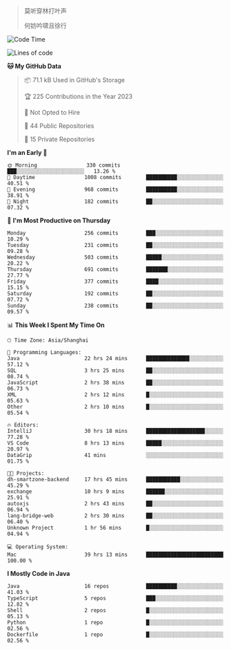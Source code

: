 > 莫听穿林打叶声
> 
> 何妨吟啸且徐行

<!-- ![Github Stats](https://github-readme-stats.vercel.app/api?username=catch6&count_private=true&show_icons=true&theme=gruvbox) -->

<!-- ![Top Langs](https://github-readme-stats.vercel.app/api/top-langs/?username=catch6&layout=compact) -->

<!--START_SECTION:waka-->
![Code Time](http://img.shields.io/badge/Code%20Time-526%20hrs%2036%20mins-blue)

![Lines of code](https://img.shields.io/badge/From%20Hello%20World%20I%27ve%20Written-9.3%20million%20lines%20of%20code-blue)

**🐱 My GitHub Data** 

> 📦 71.1 kB Used in GitHub's Storage 
 > 
> 🏆 225 Contributions in the Year 2023
 > 
> 🚫 Not Opted to Hire
 > 
> 📜 44 Public Repositories 
 > 
> 🔑 15 Private Repositories 
 > 
**I'm an Early 🐤** 

```text
🌞 Morning                330 commits         ███░░░░░░░░░░░░░░░░░░░░░░   13.26 % 
🌆 Daytime                1008 commits        ██████████░░░░░░░░░░░░░░░   40.51 % 
🌃 Evening                968 commits         ██████████░░░░░░░░░░░░░░░   38.91 % 
🌙 Night                  182 commits         ██░░░░░░░░░░░░░░░░░░░░░░░   07.32 % 
```
📅 **I'm Most Productive on Thursday** 

```text
Monday                   256 commits         ███░░░░░░░░░░░░░░░░░░░░░░   10.29 % 
Tuesday                  231 commits         ██░░░░░░░░░░░░░░░░░░░░░░░   09.28 % 
Wednesday                503 commits         █████░░░░░░░░░░░░░░░░░░░░   20.22 % 
Thursday                 691 commits         ███████░░░░░░░░░░░░░░░░░░   27.77 % 
Friday                   377 commits         ████░░░░░░░░░░░░░░░░░░░░░   15.15 % 
Saturday                 192 commits         ██░░░░░░░░░░░░░░░░░░░░░░░   07.72 % 
Sunday                   238 commits         ██░░░░░░░░░░░░░░░░░░░░░░░   09.57 % 
```


📊 **This Week I Spent My Time On** 

```text
🕑︎ Time Zone: Asia/Shanghai

💬 Programming Languages: 
Java                     22 hrs 24 mins      ██████████████░░░░░░░░░░░   57.12 % 
SQL                      3 hrs 25 mins       ██░░░░░░░░░░░░░░░░░░░░░░░   08.74 % 
JavaScript               2 hrs 38 mins       ██░░░░░░░░░░░░░░░░░░░░░░░   06.73 % 
XML                      2 hrs 12 mins       █░░░░░░░░░░░░░░░░░░░░░░░░   05.63 % 
Other                    2 hrs 10 mins       █░░░░░░░░░░░░░░░░░░░░░░░░   05.54 % 

🔥 Editors: 
IntelliJ                 30 hrs 18 mins      ███████████████████░░░░░░   77.28 % 
VS Code                  8 hrs 13 mins       █████░░░░░░░░░░░░░░░░░░░░   20.97 % 
DataGrip                 41 mins             ░░░░░░░░░░░░░░░░░░░░░░░░░   01.75 % 

🐱‍💻 Projects: 
dh-smartzone-backend     17 hrs 45 mins      ███████████░░░░░░░░░░░░░░   45.29 % 
exchange                 10 hrs 9 mins       ██████░░░░░░░░░░░░░░░░░░░   25.91 % 
autoxjs                  2 hrs 43 mins       ██░░░░░░░░░░░░░░░░░░░░░░░   06.94 % 
lang-bridge-web          2 hrs 30 mins       ██░░░░░░░░░░░░░░░░░░░░░░░   06.40 % 
Unknown Project          1 hr 56 mins        █░░░░░░░░░░░░░░░░░░░░░░░░   04.94 % 

💻 Operating System: 
Mac                      39 hrs 13 mins      █████████████████████████   100.00 % 
```

**I Mostly Code in Java** 

```text
Java                     16 repos            ██████████░░░░░░░░░░░░░░░   41.03 % 
TypeScript               5 repos             ███░░░░░░░░░░░░░░░░░░░░░░   12.82 % 
Shell                    2 repos             █░░░░░░░░░░░░░░░░░░░░░░░░   05.13 % 
Python                   1 repo              █░░░░░░░░░░░░░░░░░░░░░░░░   02.56 % 
Dockerfile               1 repo              █░░░░░░░░░░░░░░░░░░░░░░░░   02.56 % 
```




<!--END_SECTION:waka-->
